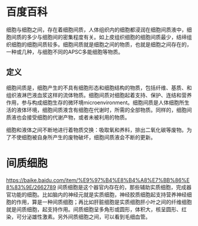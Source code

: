 # 百度百科
细胞与细胞之间，存在着细胞间质，人体组织内的细胞都浸润在细胞间质液中，细胞间质的多少与细胞间的密集程度有关。如上皮组织细胞的细胞间质最少，结缔组织细胞的细胞间质较多。细胞间质就是细胞之间的物质，也就是细胞之间存在的，一种或几种，与细胞不同的APSC多能细胞等物质。
## 定义
细胞间质是，细胞产生的不具有细胞形态和细胞结构的物质，包括纤维、基质、和组织液淋巴液血浆这样的流体物质。细胞间质对细胞起着支持、保护、连结和营养作用，参与构成细胞生存的微环境microenvironment。细胞间质是人体细胞所生活的液体环境，细胞间质液含有细胞在代谢时，所需的全部物质。同样的，细胞间质液也会接受细胞的代谢产物，或者未被利用的物质。

细胞和液体之间不断地进行着物质交换：吸取氧和养料，排出二氧化碳等废物。为了不使细胞被自身所产生的废物破坏，细胞间质液会不断的更新。
# 间质细胞
https://baike.baidu.com/item/%E9%97%B4%E8%B4%A8%E7%BB%86%E8%83%9E/2662789
间质细胞是这个器官内存在的，那些辅助实质细胞，完成器官功能的细胞。比如脑内的神经元就是实质细胞，神经胶质细胞起支持营养神经细胞的作用，算是一种间质细胞；再比如肝脏细胞是实质细胞肝小叶之间的纤维细胞就是间质细胞，起支持作用。间质细胞呈多角形或圆形，体积大，核呈圆形、红染，可分泌雄性激素。另外间质细胞之间，可以看到毛细血管。

